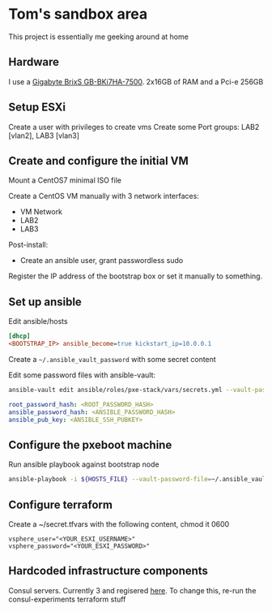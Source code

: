 # Tom's sandbox area

This project is essentially me geeking around at home

## Hardware

I use a [Gigabyte BrixS GB-BKi7HA-7500](https://www.gigabyte.com/Mini-PcBarebone/GB-BKi7HA-7500-rev-10#ov). 2x16GB of RAM and a Pci-e 256GB 

## Setup ESXi 

Create a user with privileges to create vms
Create some Port groups: LAB2 [vlan2], LAB3 [vlan3]

## Create and configure the initial VM

Mount a CentOS7 minimal ISO file

Create a CentOS VM manually with 3 network interfaces:
 - VM Network
 - LAB2
 - LAB3

Post-install:

 - Create an ansible user, grant passwordless sudo

Register the IP address of the bootstrap box or set it manually to something. 

## Set up ansible

Edit ansible/hosts

```ini
[dhcp]
<BOOTSTRAP_IP> ansible_become=true kickstart_ip=10.0.0.1
```

Create a `~/.ansible_vault_password` with some secret content

Edit some password files with ansible-vault: 

```bash
ansible-vault edit ansible/roles/pxe-stack/vars/secrets.yml --vault-password-file=~/.ansible_vault_password
```

```yaml
root_password_hash: <ROOT_PASSWORD_HASH>
ansible_password_hash: <ANSIBLE_PASSWORD_HASH>
ansible_pub_key: <ANSIBLE_SSH_PUBKEY>
```

## Configure the pxeboot machine

Run ansible playbook against bootstrap node

```bash
ansible-playbook -i ${HOSTS_FILE} --vault-password-file=~/.ansible_vault_password ansible/pxe-stack.yml $@
```

## Configure terraform

Create a ~/secret.tfvars with the following content, chmod it 0600
```
vsphere_user="<YOUR_ESXI_USERNAME>"
vsphere_password="<YOUR_ESXI_PASSWORD>"
```

## Hardcoded infrastructure components

Consul servers. Currently 3 and regisered [here](https://github.com/tomdymond/homelab/blob/master/terraform/source/vsphere-vm/user_data). To change this, re-run the consul-experiments terraform stuff



